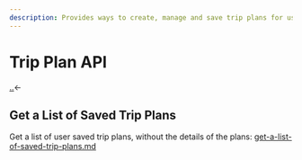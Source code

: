 ```yaml
---
description: Provides ways to create, manage and save trip plans for users.
---
```


# Trip Plan API

[..](../ "mention")<-

## Get a List of Saved Trip Plans

Get a list of user saved trip plans, without the details of the plans: [get-a-list-of-saved-trip-plans.md](get-a-list-of-saved-trip-plans.md "mention")
